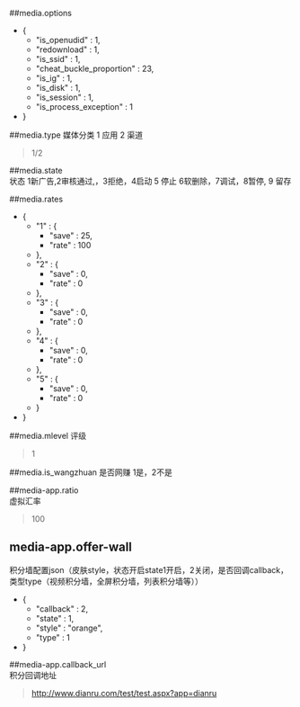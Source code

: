 ##media.options
* {  
   	* "is_openudid" : 1,  
	* "redownload" : 1,  
	* "is_ssid" : 1,  
	* "cheat_buckle_proportion" : 23,  
	* "is_ig" : 1,  
	* "is_disk" : 1,  
	* "is_session" : 1,  
	* "is_process_exception" : 1  
* }

##media.type
媒体分类 1 应用 2 渠道
>1/2

##media.state  
状态 1新广告,2审核通过,，3拒绝，4启动 5 停止 6软删除，7调试，8暂停, 9 留存

##media.rates

* {
	* "1" : {
		* "save" : 25,
		* "rate" : 100
	* },
	* "2" : {
		* "save" : 0,
		* "rate" : 0
	* },
	* "3" : {
		* "save" : 0,
		* "rate" : 0
	* },
	* "4" : {
		* "save" : 0,
		* "rate" : 0
	* },
	* "5" : {
		* "save" : 0,
		* "rate" : 0
	* }
* }

##media.mlevel
评级
>1

##media.is_wangzhuan
是否网赚 1是，2不是


##media-app.ratio	
虚拟汇率
>100

## media-app.offer-wall
积分墙配置json（皮肤style，状态开启state1开启，2关闭，是否回调callback，类型type（视频积分墙，全屏积分墙，列表积分墙等））  

* {  
	* "callback" : 2,    
	* "state" : 1,    
	* "style" : "orange",  
	* "type" : 1  
* }

##media-app.callback_url	
积分回调地址  
> http://www.dianru.com/test/test.aspx?app=dianru
